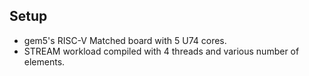 ## Setup
- gem5's RISC-V Matched board with 5 U74 cores.
- STREAM workload compiled with 4 threads and various number of elements.
